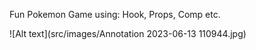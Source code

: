 Fun Pokemon Game using: Hook, Props, Comp etc.

![Alt text](src/images/Annotation 2023-06-13 110944.jpg)
